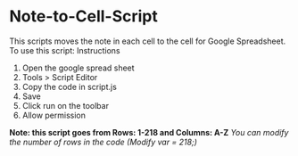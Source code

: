 # Note-to-Cell-Script
This scripts moves the note in each cell to the cell for Google Spreadsheet.
To use this script:
Instructions
1) Open the google spread sheet
2) Tools > Script Editor 
3) Copy the code in script.js
4) Save
5) Click run on the toolbar
6) Allow permission

**Note: this script goes from Rows: 1-218 and Columns: A-Z**
*You can modify the number of rows in the code (Modify var = 218;)*


